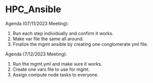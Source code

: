 # HPC_Ansible

Agenda (07/11/2023 Meeting):
1. Run each step individually and confirm it works.
2. Make var file the same all around.
3. Finalize the mgmt ansible by creating one conglomerate yml file.

Agenda (7/12/2023 Meeting):
1. Run the mgmt.yml and make sure it works.
2. Create one vars file to use for mgmt.
3. Assign compute node tasks to everyone.
